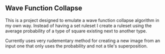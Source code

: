 ## Wave Function Collapse

This is a project designed to emulate a wave function collapse algorithm in my own way. Instead of having a set ruleset I create a ruleset using the average probability of a type of square existing next
to another type.

Currently uses very rudementary method for creating a new image from an input one that only uses the probability and not a tile's superposition.
